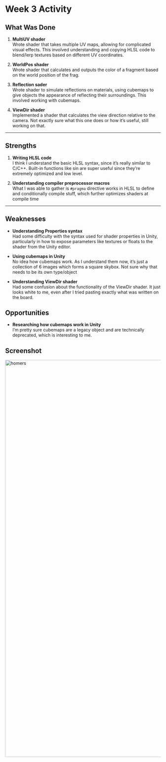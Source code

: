 # Week 3 Activity

## What Was Done
1. **MultiUV shader**  
  Wrote shader that takes multiple UV maps, allowing for complicated visual effects. This involved understanding and copying HLSL code to blend/lerp textures based on different UV coordinates.

2. **WorldPos shader**  
  Wrote shader that calculates and outputs the color of a fragment based on the world position of the frag.

3. **Reflection sader**  
  Wrote shader to simulate reflections on materials, using cubemaps to give objects the appearance of reflecting their surroundings. This involved working with cubemaps.

4. **ViewDir shader**  
  Implemented a shader that calculates the view direction relative to the camera. Not exactly sure what this one does or how it’s useful, still working on that.

---

## Strengths
1. **Writing HLSL code**  
  I think I understand the basic HLSL syntax, since it’s really similar to C/C++. Built-in functions like sin are super useful since they’re extremely optimized and low level.

2. **Understanding compiler preprocessor macros**  
  What I was able to gather is `#pragma` directive works in HLSL to define and conditionally compile stuff, which further optimizes shaders at compile time
---
## Weaknesses
- **Understanding Properties syntax**  
  Had some difficulty with the syntax used for shader properties in Unity, particularly in how to expose parameters like textures or floats to the shader from the Unity editor.

- **Using cubemaps in Unity**  
  No idea how cubemaps work. As I understand them now, it’s just a collection of 6 images which forms a square skybox. Not sure why that needs to be its own type/object

- **Understanding ViewDir shader**  
  Had some confusion about the functionality of the ViewDir shader. It just looks white to me, even after I tried pasting exactly what was written on the board.

## Opportunities
- **Researching how cubemaps work in Unity**  
  I’m pretty sure cubemaps are a legacy object and are technically deprecated, which is interesting to me.

## Screenshot
<img width="2242" height="1286" alt="homers" src="https://github.com/user-attachments/assets/244ba6fb-66ec-455f-81ee-3646870d60e0" />
